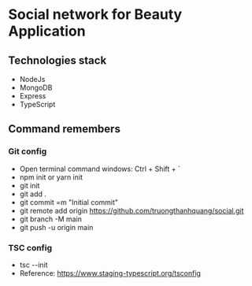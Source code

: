 # Social network for Beauty Application

## Technologies stack
- NodeJs
- MongoDB
- Express
- TypeScript

## Command  remembers
### Git config
- Open terminal  command windows: Ctrl + Shift + `
- npm  init or yarn init
- git init 
- git add .
- git commit =m "Initial commit"
- git remote add origin https://github.com/truongthanhquang/social.git
- git branch -M main
- git push -u origin main

### TSC config
- tsc --init
- Reference: https://www.staging-typescript.org/tsconfig
